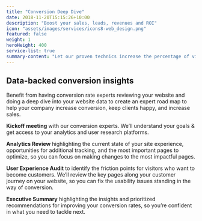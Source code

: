 ```yaml
---
title: "Conversion Deep Dive"
date: 2018-11-20T15:15:26+10:00
description: "Boost your sales, leads, revenues and ROI"
icon: "assets/images/services/icons8-web_design.png"
featured: false
weight: 1
heroHeight: 400
service-list: true
summary-content: "Let our proven technics increase the percentage of visitors who take desired actions on your landing pages, website, and campaigns."
---
```


## Data-backed conversion insights

Benefit from having conversion rate experts reviewing your website and doing a deep dive into your website data to create an expert road map to help your company increase conversion, keep clients happy, and increase sales.

**Kickoff meeting** with our conversion experts. We’ll understand your goals & get access to your analytics and user
research platforms.

**Analytics Review** highlighting the current state of your site experience, opportunities for additional tracking, and the most important pages to optimize, so you can focus on making changes to the most impactful pages.

**User Experience Audit** to identify the friction points for visitors who want to become customers. We’ll review the key pages along your customer journey on your website, so you can fix the usability issues standing in the way of conversion.

**Executive Summary** highlighting the insights and prioritized recommendations for improving your conversion rates, so you’re confident in what you need to tackle next.

<!-- Calendly inline widget begin -->
<div class="col-12 mt-3 mb-3 team-summary calendly-inline-widget" data-url="https://calendly.com/experimentzone/conversion-deep-dive-consultation-clone?primary_color=00b187" style="min-width:320px;height:930px;"></div>
<script type="text/javascript" src="https://assets.calendly.com/assets/external/widget.js"></script>
<!-- Calendly inline widget end -->
